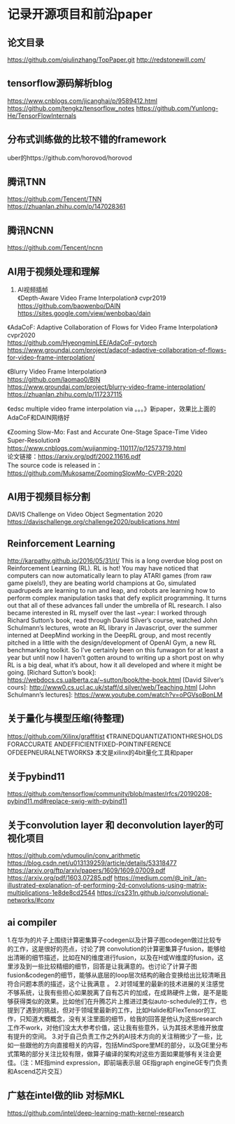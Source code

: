 # 记录开源项目和前沿paper   

## 论文目录
https://github.com/qiulinzhang/TopPaper.git
http://redstonewill.com/

## tensorflow源码解析blog
https://www.cnblogs.com/jicanghai/p/9589412.html
https://github.com/tengkz/tensorflow_notes
https://github.com/Yunlong-He/TensorFlowInternals

## 分布式训练做的比较不错的framework
uber的https://github.com/horovod/horovod
  
## 腾讯TNN  
https://github.com/Tencent/TNN   
https://zhuanlan.zhihu.com/p/147028361   
  
## 腾讯NCNN   
https://github.com/Tencent/ncnn   
  
## AI用于视频处理和理解   
1. AI视频插帧   
《Depth-Aware Video Frame Interpolation》 cvpr2019   
https://github.com/baowenbo/DAIN   
https://sites.google.com/view/wenbobao/dain   
  
《AdaCoF: Adaptive Collaboration of Flows for Video Frame Interpolation》cvpr2020   
https://github.com/HyeongminLEE/AdaCoF-pytorch   
https://www.groundai.com/project/adacof-adaptive-collaboration-of-flows-for-video-frame-interpolation/   
  
《Blurry Video Frame Interpolation》  
https://github.com/laomao0/BIN   
https://www.groundai.com/project/blurry-video-frame-interpolation/   
https://zhuanlan.zhihu.com/p/117237115   
  
《edsc multiple video frame interpolation via 。。。》新paper，效果比上面的AdaCoF和DAIN网络好   
  
《Zooming Slow-Mo:  Fast and Accurate One-Stage Space-Time Video Super-Resolution》  
https://www.cnblogs.com/wujianming-110117/p/12573719.html   
论文链接：https://arxiv.org/pdf/2002.11616.pdf   
The source code is released in：https://github.com/Mukosame/ZoomingSlowMo-CVPR-2020   
  
## AI用于视频目标分割
DAVIS Challenge on Video Object Segmentation 2020
https://davischallenge.org/challenge2020/publications.html


## Reinforcement Learning 
http://karpathy.github.io/2016/05/31/rl/
This is a long overdue blog post on Reinforcement Learning (RL). RL is hot! You may have noticed that computers can now automatically learn to play ATARI games (from raw game pixels!), they are beating world champions at Go, simulated quadrupeds are learning to run and leap, and robots are learning how to perform complex manipulation tasks that defy explicit programming. It turns out that all of these advances fall under the umbrella of RL research. I also became interested in RL myself over the last ~year: I worked through Richard Sutton’s book, read through David Silver’s course, watched John Schulmann’s lectures, wrote an RL library in Javascript, over the summer interned at DeepMind working in the DeepRL group, and most recently pitched in a little with the design/development of OpenAI Gym, a new RL benchmarking toolkit. So I’ve certainly been on this funwagon for at least a year but until now I haven’t gotten around to writing up a short post on why RL is a big deal, what it’s about, how it all developed and where it might be going.
[Richard Sutton’s book]: https://webdocs.cs.ualberta.ca/~sutton/book/the-book.html
[David Silver’s cours]: http://www0.cs.ucl.ac.uk/staff/d.silver/web/Teaching.html
[John Schulmann’s lectures]: https://www.youtube.com/watch?v=oPGVsoBonLM


## 关于量化与模型压缩(待整理)
https://github.com/Xilinx/graffitist
《TRAINEDQUANTIZATIONTHRESHOLDS FORACCURATE ANDEFFICIENTFIXED-POINTINFERENCE OFDEEPNEURALNETWORKS》
本文是xilinx的4bit量化工具和paper

## 关于pybind11
https://github.com/tensorflow/community/blob/master/rfcs/20190208-pybind11.md#replace-swig-with-pybind11

## 关于convolution layer 和 deconvolution layer的可视化项目
https://github.com/vdumoulin/conv_arithmetic
https://blog.csdn.net/u013139259/article/details/53318477
https://arxiv.org/ftp/arxiv/papers/1609/1609.07009.pdf
https://arxiv.org/pdf/1603.07285.pdf
https://medium.com/@_init_/an-illustrated-explanation-of-performing-2d-convolutions-using-matrix-multiplications-1e8de8cd2544
https://cs231n.github.io/convolutional-networks/#conv

## ai compiler
1.在华为的片子上围绕计算密集算子codegen以及计算子图codegen做过比较专的工作，这是很好的亮点，讨论了跨 convolution的计算密集算子fusion，能够给出清晰的细节描述，比如在N的维度进行fusion，以及在H或W维度的fusion，这里涉及到一些比较精细的细节，回答是让我满意的。也讨论了计算子图fusion&codegen的细节，能够从底层的loop层次结构的融合变换给出比较清晰且符合问题本质的描述，这个让我满意 。
2.对领域里的最新的技术进展的关注感觉不够系统，让我有些担心如果脱离了自有芯片的加成，在成熟硬件上做，是不是能够获得类似的效果。比如他们在升腾芯片上推进过类似auto-schedule的工作，也提到了遇到的挑战，但对于领域里最新的工作，比如Halide和FlexTensor的工作，只知道大概概念，没有关注里面的细节，给我的回答是他认为这些research工作不work，对他们没太大参考价值，这让我有些意外，认为其技术思维开放度有提升的空间。
3.对于自己负责工作之外的AI技术方向的关注稍微少了一些，比如一些跟他的方向直接相关的内容，包括MindSpore里ME的部分，以及GE里分布式策略的部分关注比较有限，做算子编译的架构对这些方面如果能够有关注会更佳。（注：ME指mind expression，即前端表示层 GE指graph engineGE专门负责和Ascend芯片交互）

## 广慈在intel做的lib 对标MKL
https://github.com/intel/deep-learning-math-kernel-research
